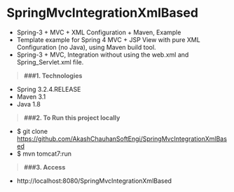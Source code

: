# SpringMvcIntegrationXmlBased

* Spring-3 + MVC + XML Configuration + Maven, Example
* Template example for Spring 4 MVC + JSP View with pure XML Configuration (no Java), using Maven build tool.
* Spring-3 + MVC, Integration without using the web.xml and Spring_Servlet.xml file. 

> **###1. Technologies**
* Spring 3.2.4.RELEASE
* Maven 3.1
* Java 1.8

> **###2. To Run this project locally**
* $ git clone https://github.com/AkashChauhanSoftEngi/SpringMvcIntegrationXmlBased
* $ mvn tomcat7:run

> **###3.  Access** 
* http://localhost:8080/SpringMvcIntegrationXmlBased

